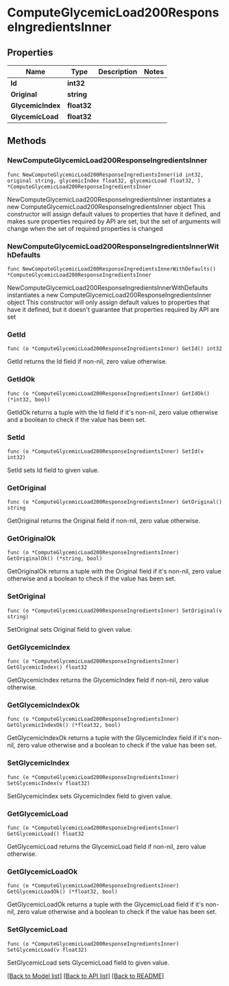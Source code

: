 # ComputeGlycemicLoad200ResponseIngredientsInner

## Properties

Name | Type | Description | Notes
------------ | ------------- | ------------- | -------------
**Id** | **int32** |  | 
**Original** | **string** |  | 
**GlycemicIndex** | **float32** |  | 
**GlycemicLoad** | **float32** |  | 

## Methods

### NewComputeGlycemicLoad200ResponseIngredientsInner

`func NewComputeGlycemicLoad200ResponseIngredientsInner(id int32, original string, glycemicIndex float32, glycemicLoad float32, ) *ComputeGlycemicLoad200ResponseIngredientsInner`

NewComputeGlycemicLoad200ResponseIngredientsInner instantiates a new ComputeGlycemicLoad200ResponseIngredientsInner object
This constructor will assign default values to properties that have it defined,
and makes sure properties required by API are set, but the set of arguments
will change when the set of required properties is changed

### NewComputeGlycemicLoad200ResponseIngredientsInnerWithDefaults

`func NewComputeGlycemicLoad200ResponseIngredientsInnerWithDefaults() *ComputeGlycemicLoad200ResponseIngredientsInner`

NewComputeGlycemicLoad200ResponseIngredientsInnerWithDefaults instantiates a new ComputeGlycemicLoad200ResponseIngredientsInner object
This constructor will only assign default values to properties that have it defined,
but it doesn't guarantee that properties required by API are set

### GetId

`func (o *ComputeGlycemicLoad200ResponseIngredientsInner) GetId() int32`

GetId returns the Id field if non-nil, zero value otherwise.

### GetIdOk

`func (o *ComputeGlycemicLoad200ResponseIngredientsInner) GetIdOk() (*int32, bool)`

GetIdOk returns a tuple with the Id field if it's non-nil, zero value otherwise
and a boolean to check if the value has been set.

### SetId

`func (o *ComputeGlycemicLoad200ResponseIngredientsInner) SetId(v int32)`

SetId sets Id field to given value.


### GetOriginal

`func (o *ComputeGlycemicLoad200ResponseIngredientsInner) GetOriginal() string`

GetOriginal returns the Original field if non-nil, zero value otherwise.

### GetOriginalOk

`func (o *ComputeGlycemicLoad200ResponseIngredientsInner) GetOriginalOk() (*string, bool)`

GetOriginalOk returns a tuple with the Original field if it's non-nil, zero value otherwise
and a boolean to check if the value has been set.

### SetOriginal

`func (o *ComputeGlycemicLoad200ResponseIngredientsInner) SetOriginal(v string)`

SetOriginal sets Original field to given value.


### GetGlycemicIndex

`func (o *ComputeGlycemicLoad200ResponseIngredientsInner) GetGlycemicIndex() float32`

GetGlycemicIndex returns the GlycemicIndex field if non-nil, zero value otherwise.

### GetGlycemicIndexOk

`func (o *ComputeGlycemicLoad200ResponseIngredientsInner) GetGlycemicIndexOk() (*float32, bool)`

GetGlycemicIndexOk returns a tuple with the GlycemicIndex field if it's non-nil, zero value otherwise
and a boolean to check if the value has been set.

### SetGlycemicIndex

`func (o *ComputeGlycemicLoad200ResponseIngredientsInner) SetGlycemicIndex(v float32)`

SetGlycemicIndex sets GlycemicIndex field to given value.


### GetGlycemicLoad

`func (o *ComputeGlycemicLoad200ResponseIngredientsInner) GetGlycemicLoad() float32`

GetGlycemicLoad returns the GlycemicLoad field if non-nil, zero value otherwise.

### GetGlycemicLoadOk

`func (o *ComputeGlycemicLoad200ResponseIngredientsInner) GetGlycemicLoadOk() (*float32, bool)`

GetGlycemicLoadOk returns a tuple with the GlycemicLoad field if it's non-nil, zero value otherwise
and a boolean to check if the value has been set.

### SetGlycemicLoad

`func (o *ComputeGlycemicLoad200ResponseIngredientsInner) SetGlycemicLoad(v float32)`

SetGlycemicLoad sets GlycemicLoad field to given value.



[[Back to Model list]](../README.md#documentation-for-models) [[Back to API list]](../README.md#documentation-for-api-endpoints) [[Back to README]](../README.md)


